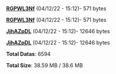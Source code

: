 [**RGPWL3Nf**](/data/RGPWL3Nf.txt) (04/12/22 - 15:12)- 571 bytes

[**RGPWL3Nf**](/data/RGPWL3Nf.txt) (04/12/22 - 15:12)- 571 bytes

[**JjhAZpDL**](/data/JjhAZpDL.txt) (04/12/22 - 15:12)- 12646 bytes

[**JjhAZpDL**](/data/JjhAZpDL.txt) (04/12/22 - 15:12)- 12646 bytes

**Total Datas**: 6594

**Total Size**: 38.59 MB / 38.6 MB